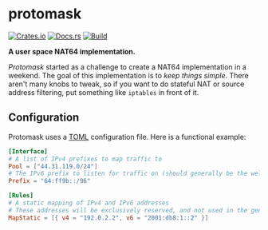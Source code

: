 # protomask
[![Crates.io](https://img.shields.io/crates/v/protomask)](https://crates.io/crates/protomask) 
[![Docs.rs](https://docs.rs/protomask/badge.svg)](https://docs.rs/protomask) 
[![Build](https://github.com/Ewpratten/protomask/actions/workflows/build.yml/badge.svg)](https://github.com/Ewpratten/protomask/actions/workflows/build.yml)

**A user space NAT64 implementation.**

*Protomask* started as a challenge to create a NAT64 implementation in a weekend. The goal of this implementation is to *keep things simple*. There aren't many knobs to tweak, so if you want to do stateful NAT or source address filtering, put something like `iptables` in front of it.

## Configuration

Protomask uses a [TOML](https://toml.io) configuration file. Here is a functional example:

```toml
[Interface]
# A list of IPv4 prefixes to map traffic to
Pool = ["44.31.119.0/24"]
# The IPv6 prefix to listen for traffic on (should generally be the well-known 64:ff9b::/96 prefix)
Prefix = "64:ff9b::/96"

[Rules]
# A static mapping of IPv4 and IPv6 addresses
# These addresses will be exclusively reserved, and not used in the general pool
MapStatic = [{ v4 = "192.0.2.2", v6 = "2001:db8:1::2" }]
```


